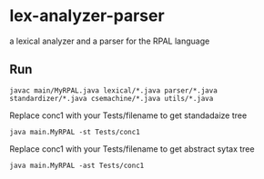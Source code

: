 # lex-analyzer-parser
  a lexical analyzer and a parser for the RPAL language
## Run
 ```
 javac main/MyRPAL.java lexical/*.java parser/*.java standardizer/*.java csemachine/*.java utils/*.java
```

 Replace conc1 with your Tests/filename to get standadaize tree
 ```
 java main.MyRPAL -st Tests/conc1
```

 Replace conc1 with your Tests/filename to get abstract sytax tree
 ```
 java main.MyRPAL -ast Tests/conc1
```


  

